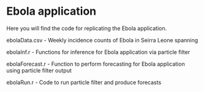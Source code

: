 # Ebola application
Here you will find the code for replicating the Ebola application.

ebolaData.csv - Weekly incidence counts of Ebola in Seirra Leone spanning  

ebolaInf.r - Functions for inference for Ebola application via particle filter

ebolaForecast.r - Function to perform forecasting for Ebola application using particle filter output

ebolaRun.r - Code to run particle filter and produce forecasts